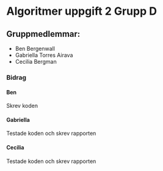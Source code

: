 # Algoritmer uppgift 2 Grupp D

## Gruppmedlemmar:

- Ben Bergenwall
- Gabriella Torres Airava
- Cecilia Bergman

### Bidrag

#### Ben
Skrev koden

#### Gabriella
Testade koden och skrev rapporten

#### Cecilia
Testade koden och skrev rapporten
